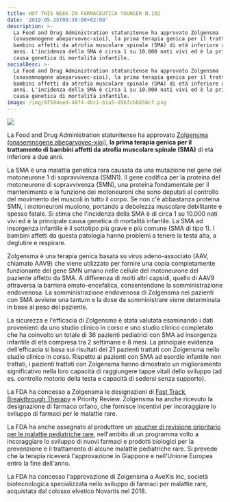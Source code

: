 ```yaml
---
title: HOT THIS WEEK IN FARMACEUTICA YOUNGER N.102
date: '2019-05-25T09:38:00+02:00'
description: >-
  La Food and Drug Administration statunitense ha approvato Zolgensma
  (onasemnogene abeparvovec-xioi), la prima terapia genica per il trattamento di
  bambini affetti da atrofia muscolare spinale (SMA) di età inferiore a due
  anni. L'incidenza della SMA è circa 1 su 10.000 nati vivi ed è la principale
  causa genetica di mortalità infantile. 
socialDesc: >-
  La Food and Drug Administration statunitense ha approvato Zolgensma
  (onasemnogene abeparvovec-xioi), la prima terapia genica per il trattamento di
  bambini affetti da atrofia muscolare spinale (SMA) di età inferiore a due
  anni. L'incidenza della SMA è circa 1 su 10.000 nati vivi ed è la principale
  causa genetica di mortalità infantile.
image: /img/8f504eed-48f4-4bc1-b1a5-d56fcbb858cf.png
---
```

![](/img/8f504eed-48f4-4bc1-b1a5-d56fcbb858cf.png)

La Food and Drug Administration statunitense ha approvato [Zolgensma (onasemnogene abeparvovec-xioi)](https://www.fda.gov/news-events/press-announcements/fda-approves-innovative-gene-therapy-treat-pediatric-patients-spinal-muscular-atrophy-rare-disease), **la prima terapia genica per il trattamento di bambini affetti da atrofia muscolare spinale (SMA)** di età inferiore a due anni. 

La SMA è una malattia genetica rara causata da una mutazione nel gene del motoneurone 1 di sopravvivenza (SMN1). Il gene codifica per la proteina del motoneurone di sopravvivenza (SMN), una proteina fondamentale per il mantenimento e la funzione dei motoneuroni che sono deputati al controllo del movimento dei muscoli in tutto il corpo. Se non c'è abbastanza proteina SMN, i motoneuroni muoiono, portando a debolezza muscolare debilitante e spesso fatale. Si stima che l’incidenza della SMA è di circa 1 su 10.000 nati vivi ed è la principale causa genetica di mortalità infantile. La SMA ad insorgenza infantile è il sottotipo più grave e più comune (SMA di tipo 1). I bambini affetti da questa patologia hanno problemi a tenere la testa alta, a deglutire e respirare.

Zolgensma è una terapia genica basata su virus adeno-associato (AAV, chiamato AAV9) che viene utilizzato per fornire una copia completamente funzionante del gene SMN umano nelle cellule del motoneurone del paziente affetto da SMA. A differenza di molti altri capsidi, quello di AAV9 attraversa la barriera emato-encefalica, consentendone la somministrazione endovenosa. La somministrazione endovenosa di Zolgensma nei pazienti con SMA avviene una tantum e la dose da somministrare viene determinata in base al peso del paziente.

La sicurezza e l'efficacia di Zolgensma è stata valutata esaminando i dati provenienti da uno studio clinico in corso e uno studio clinico completato che ha coinvolto un totale di 36 pazienti pediatrici con SMA ad insorgenza infantile di età compresa tra 2 settimane e 8 mesi. La principale evidenza dell'efficacia si basa sui risultati dei 21 pazienti trattati con Zolgensma nello studio clinico in corso. Rispetto ai pazienti con SMA ad esordio infantile non trattati, i pazienti trattati con Zolgensma hanno dimostrato un miglioramento significativo nella loro capacità di raggiungere tappe vitali dello sviluppo (ad es. controllo motorio della testa e capacità di sedersi senza supporto).

La FDA ha concesso a Zolgensma le designazioni di [Fast Track](https://www.farmaceuticayounger.science/blog/2019/05/fast-track/), [Breakthrough Therapy](https://www.farmaceuticayounger.science/blog/2019/05/fast-track/) e Priority Review. Zolgensma ha anche ricevuto la designazione di farmaco orfano, che fornisce incentivi per incoraggiare lo sviluppo di farmaci per le malattie rare.

La FDA ha anche assegnato al produttore un [voucher di revisione prioritario per le malattie pediatriche rare](https://www.fda.gov/industry/developing-products-rare-diseases-conditions/rare-pediatric-disease-rpd-designation-program), nell'ambito di un programma volto a incoraggiare lo sviluppo di nuovi farmaci e prodotti biologici per la prevenzione e il trattamento di alcune malattie pediatriche rare. Si prevede che la terapia riceverà l'approvazione in Giappone e nell'Unione Europea entro la fine dell'anno.

La FDA ha concesso l'approvazione di Zolgensma a AveXis Inc, società biotecnologica specializzata nello sviluppo di farmaci per malattie rare, acquistata dal colosso elvetico Novartis nel 2018.
